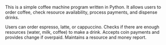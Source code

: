 This is a simple coffee machine program written in Python. It allows users to order coffee, check resource availability, process payments, and dispense drinks.

Users can order espresso, latte, or cappuccino.
Checks if there are enough resources (water, milk, coffee) to make a drink.
Accepts coin payments and provides change if overpaid.
Maintains a resource and money report.
